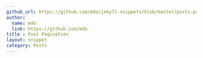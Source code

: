 ```yaml
---
github_url: https://github.com/mdo/jekyll-snippets/blob/master/posts-pagination.html
author:
  name: mdo
  link: https://github.com/mdo
title : Post Pagination
layout: snippet
category: Posts
---
```

